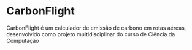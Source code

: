 # CarbonFlight
CarbonFlight é um calculador de emissão de carbono em rotas aéreas, desenvolvido como projeto multidisciplinar do curso de Ciência da Computação
